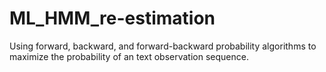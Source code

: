 # ML_HMM_re-estimation
Using forward, backward, and forward-backward probability algorithms to maximize the probability of an text observation sequence.
